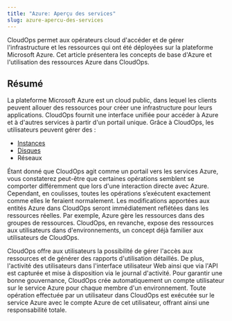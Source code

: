 ```yaml
---
title: "Azure: Aperçu des services"
slug: azure-apercu-des-services
---
```



CloudOps permet aux opérateurs cloud d'accéder et de gérer l'infrastructure et les ressources qui ont été déployées sur la plateforme Microsoft Azure. Cet article présentera les concepts de base d'Azure et l'utilisation des ressources Azure dans CloudOps.

## Résumé

La plateforme Microsoft Azure est un cloud public, dans lequel les clients peuvent allouer des ressources pour créer une infrastructure pour leurs applications. CloudOps fournit une interface unifiée pour accéder à Azure et à d'autres services à partir d'un portail unique. Grâce à CloudOps, les utilisateurs peuvent gérer des :

-   [Instances](azure-instances.md)
-   [Disques](azure-disks.md)
-   Réseaux

Étant donné que CloudOps agit comme un portail vers les services Azure, vous constaterez peut-être que certaines opérations semblent se comporter différemment que lors d'une interaction directe avec Azure. Cependant, en coulisses, toutes les opérations s’exécutent exactement comme elles le feraient normalement. Les modifications apportées aux entités Azure dans CloudOps seront immédiatement reflétées dans les ressources réelles. Par exemple, Azure gère les ressources dans des groupes de ressources. CloudOps, en revanche, expose des ressources aux utilisateurs dans d'environnements, un concept déjà familier aux utilisateurs de CloudOps.

CloudOps offre aux utilisateurs la possibilité de gérer l'accès aux ressources et de générer des rapports d'utilisation détaillés. De plus, l'activité des utilisateurs dans l'interface utilisateur Web ainsi que via l'API est capturée et mise à disposition via le journal d'activité. Pour garantir une bonne gouvernance, CloudOps crée automatiquement un compte utilisateur sur le service Azure pour chaque membre d'un environnement. Toute opération effectuée par un utilisateur dans CloudOps est exécutée sur le service Azure avec le compte Azure de cet utilisateur, offrant ainsi une responsabilité totale.

